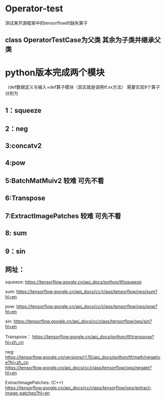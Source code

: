 # Operator-test
测试某开源框架中的tensorflow的缺失算子
## class OperatorTestCase为父类 其余为子类并继承父类
# python版本完成两个模块
（def数据定义与输入+def算子模块（其实就是调用tf.xx方法）
 需要实现9个算子分别为
## 1：squeeze
## 2：neg
## 3:concatv2
## 4:pow
## 5:BatchMatMuiv2 较难 可先不看
## 6:Transpose
## 7:ExtractImagePatches 较难 可先不看
## 8: sum
## 9：sin
## 网址：
squeeze:
https://tensorflow.google.cn/api_docs/python/tf/squeeze

sum:
https://tensorflow.google.cn/api_docs/cc/class/tensorflow/ops/sum?hl=en

pow:
https://tensorflow.google.cn/api_docs/cc/class/tensorflow/ops/pow?hl=en

sin:
https://tensorflow.google.cn/api_docs/cc/class/tensorflow/ops/sin?hl=en

Transpose：
https://tensorflow.google.cn/api_docs/python/tf/transpose?hl=zh_cn

neg:
https://tensorflow.google.cn/versions/r1.15/api_docs/python/tf/math/negative?hl=zh_cn
https://tensorflow.google.cn/api_docs/cc/class/tensorflow/ops/negate?hl=en

ExtractImagePatches: (C++)
https://tensorflow.google.cn/api_docs/cc/class/tensorflow/ops/extract-image-patches?hl=en
